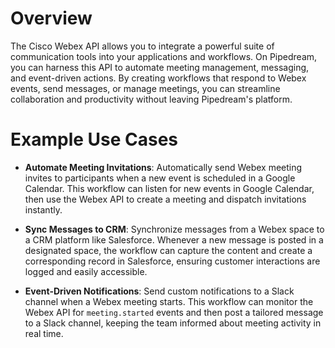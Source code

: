 # Overview

The Cisco Webex API allows you to integrate a powerful suite of communication tools into your applications and workflows. On Pipedream, you can harness this API to automate meeting management, messaging, and event-driven actions. By creating workflows that respond to Webex events, send messages, or manage meetings, you can streamline collaboration and productivity without leaving Pipedream's platform.

# Example Use Cases

- **Automate Meeting Invitations**: Automatically send Webex meeting invites to participants when a new event is scheduled in a Google Calendar. This workflow can listen for new events in Google Calendar, then use the Webex API to create a meeting and dispatch invitations instantly.

- **Sync Messages to CRM**: Synchronize messages from a Webex space to a CRM platform like Salesforce. Whenever a new message is posted in a designated space, the workflow can capture the content and create a corresponding record in Salesforce, ensuring customer interactions are logged and easily accessible.

- **Event-Driven Notifications**: Send custom notifications to a Slack channel when a Webex meeting starts. This workflow can monitor the Webex API for `meeting.started` events and then post a tailored message to a Slack channel, keeping the team informed about meeting activity in real time.
